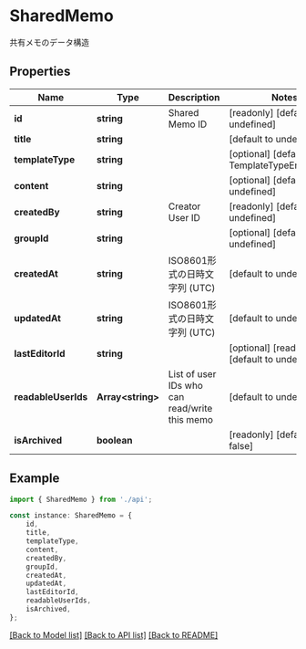 # SharedMemo

共有メモのデータ構造

## Properties

Name | Type | Description | Notes
------------ | ------------- | ------------- | -------------
**id** | **string** | Shared Memo ID | [readonly] [default to undefined]
**title** | **string** |  | [default to undefined]
**templateType** | **string** |  | [optional] [default to TemplateTypeEnum_Free]
**content** | **string** |  | [optional] [default to undefined]
**createdBy** | **string** | Creator User ID | [readonly] [default to undefined]
**groupId** | **string** |  | [optional] [default to undefined]
**createdAt** | **string** | ISO8601形式の日時文字列 (UTC) | [default to undefined]
**updatedAt** | **string** | ISO8601形式の日時文字列 (UTC) | [default to undefined]
**lastEditorId** | **string** |  | [optional] [readonly] [default to undefined]
**readableUserIds** | **Array&lt;string&gt;** | List of user IDs who can read/write this memo | [default to undefined]
**isArchived** | **boolean** |  | [readonly] [default to false]

## Example

```typescript
import { SharedMemo } from './api';

const instance: SharedMemo = {
    id,
    title,
    templateType,
    content,
    createdBy,
    groupId,
    createdAt,
    updatedAt,
    lastEditorId,
    readableUserIds,
    isArchived,
};
```

[[Back to Model list]](../README.md#documentation-for-models) [[Back to API list]](../README.md#documentation-for-api-endpoints) [[Back to README]](../README.md)
